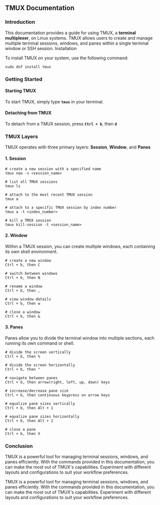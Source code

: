 ## TMUX Documentation


### Introduction

This documentation provides a guide for using TMUX, a **terminal multiplexer**, on Linux systems. TMUX allows users to create and manage multiple terminal sessions, windows, and panes within a single terminal window or SSH session.
Installation

To install TMUX on your system, use the following command:
```shell
sudo dnf install tmux
```
### Getting Started

#### Starting TMUX

To start TMUX, simply type **`tmux`** in your terminal.

#### Detaching from TMUX

To detach from a TMUX session, press **`Ctrl + b`**, then **`d`**

### TMUX Layers

TMUX operates with three primary layers: **Session**, **Window**, and **Panes**

#### 1. Session

```shell
# create a new session with a specified name
tmux new -s <session_name>

# list all TMUX sessions
tmux ls

# attach to the most recent TMUX session
tmux a

# attach to a specific TMUX session by index number
tmux a -t <index_number>

# kill a TMUX session
tmux kill-session -t <session_name>
```


#### 2. Window

Within a TMUX session, you can create multiple windows, each containing its own shell environment.

```shell
# create a new window
Ctrl + b, then C

# switch between windows
Ctrl + b, then N

# rename a window
Ctrl + b, then ,

# view window details
Ctrl + b, then w

# close a window
Ctrl + b, then &
```

#### 3. Panes

Panes allow you to divide the terminal window into multiple sections, each running its own command or shell.

```shell
# divide the screen vertically
Ctrl + b, then %

# divide the screen horizontally
Ctrl + b, then "

# navigate between panes
Ctrl + b, then arrow(right, left, up, down) keys

# increase/decrease pane size
Ctrl + b, then continuous keypress on arrow keys

# equalize pane sizes vertically
Ctrl + b, then Alt + 1

# equalize pane sizes horizontally
Ctrl + b, then Alt + 2

# close a pane
Ctrl + b, then X
```
### Conclusion

TMUX is a powerful tool for managing terminal sessions, windows, and panes efficiently. With the commands provided in this documentation, you can make the most out of TMUX's capabilities. Experiment with different layouts and configurations to suit your workflow preferences.

TMUX is a powerful tool for managing terminal sessions, windows, and panes efficiently. With the commands provided in this documentation, you can make the most out of TMUX's capabilities. Experiment with different layouts and configurations to suit your workflow preferences.
